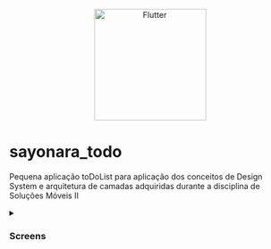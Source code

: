 <p align="center">
	<img width="200" alt="Flutter" src="https://storage.googleapis.com/cms-storage-bucket/ec64036b4eacc9f3fd73.svg">
</p>

# sayonara_todo
Pequena aplicação toDoList para aplicação dos conceitos de Design System e arquitetura de camadas adquiridas durante a disciplina de Soluções Móveis II

<details>
  <summary><h3>Screens</h3></summary>
  <p align="center">
    <img alt="Login Page" src="https://github.com/user-attachments/assets/941a5a67-f901-4828-915c-5f9295937d4a">
    <img alt="SignUp Page" src="https://github.com/user-attachments/assets/c4356e4b-b34f-4481-a1c1-97161155c038">
    <img alt="ChangePassword Page" src="https://github.com/user-attachments/assets/b4f03af1-19f9-4c65-a423-ce794f5bd368">
    <img alt="toDo app" src="https://github.com/user-attachments/assets/0a5ea46d-0e01-4c5a-9189-4cbefc18e1a8">
  </p>
</details>
